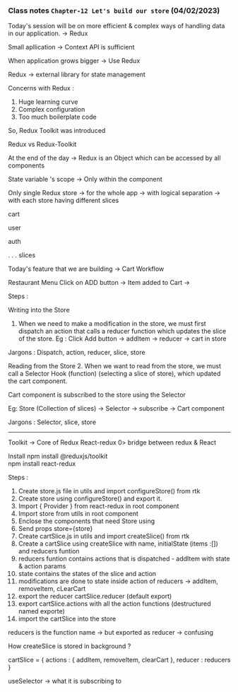 ### Class notes `Chapter-12 Let's build our store` (04/02/2023)

Today's session will be on more efficient & complex ways of handling data in our application. -> Redux

Small apllication -> Context API is sufficient

When application grows bigger -> Use Redux 

Redux -> external library for state management

Concerns with Redux :

1. Huge learning curve 
2. Complex configuration 
3. Too much boilerplate code  

So, Redux Toolkit was introduced

Redux vs Redux-Toolkit 


At the end of the day -> Redux is an Object which can be accessed by all components 

State variable 's scope -> Only within the component 

Only single Redux store -> for the whole app -> with logical separation -> with each store having different slices 

cart 

user 

auth 

.
.
.
slices 



Today's feature that we are building -> Cart Workflow 

Restaurant Menu Click on ADD button -> Item added to Cart -> 


Steps :

Writing into the Store 

1. When we need to make a modification in the store, we must first dispatch an action that calls a reducer function which updates the slice of the store.
Eg : Click Add button -> addItem -> reducer -> cart in store 

Jargons : Dispatch, action, reducer, slice, store


Reading from the Store 
2. When we want to read from the store, we must call a Selector Hook (function) (selecting a slice of store), which updated the cart component. 

Cart component is subscribed to the store using the Selector 

Eg: Store (Collection of slices) -> Selector -> subscribe -> Cart component  

Jargons : Selector, slice, store 


-----
Toolkit -> Core of Redux 
React-redux 0> bridge between redux & React 

Install 
npm install @reduxjs/toolkit  
npm install react-redux

Steps :
1. Create store.js file in utils and import configureStore() from rtk
2. Create store using configureStore() and export it.
3. Import { Provider } from react-redux in root component
4. Import store from utils in root component
5. Enclose the components that need Store using <Provider>
6. Send props store={store}
7. Create cartSlice.js in utils and import createSlice() from rtk
8. Create a cartSlice using createSlice with name, initialState (items :[]) and reducers funtion 
8. reducers funtion contains actions that is dispatched - addItem with state & action params 
9. state contains the states of the slice and action
10. modifications are done to state inside action of reducers -> addItem, removeItem, cLearCart
11. export the reducer cartSlice.reducer  (default export)
12. export cartSlice.actions with all the action functions (destructured named exporte)
13. import the cartSlice into the store 


reducers is the function name -> but exported as reducer  -> confusing 


How createSlice is stored in background ?

cartSlice = {
  actions : {
    addItem,
    removeItem,
    clearCart 
  },
  reducer : reducers 
}


useSelector -> what it is subscribing to 